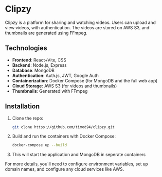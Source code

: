 # Clipzy

Clipzy is a platform for sharing and watching videos. Users can upload and view videos, with authentication. The videos are stored on AWS S3, and thumbnails are generated using FFmpeg.

## Technologies
- **Frontend**: React+Vite, CSS
- **Backend**: Node.js, Express
- **Database**: MongoDB
- **Authentication**: Auth.js, JWT, Google Auth
- **Containerization**: Docker Compose (for MongoDB and the full web app)
- **Cloud Storage**: AWS S3 (for videos and thumbnails)
- **Thumbnails**: Generated with FFmpeg

## Installation

1. Clone the repo:
   ```bash
   git clone https://github.com/timod94/clipzy.git

2. Build and run the containers with Docker Compose:
    ```bash
    docker-compose up --build

3. This will start the application and MongoDB in seperate containers

For more details, you'll need to configure environment variables, set up domain names, and configure any cloud services like AWS.